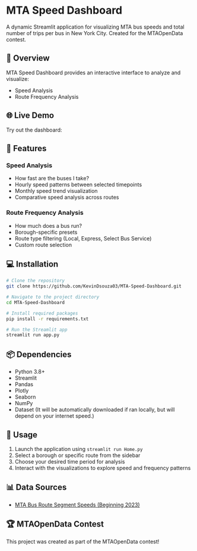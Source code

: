 # MTA Speed Dashboard

A dynamic Streamlit application for visualizing MTA bus speeds and total number of trips per bus in New York City. Created for the MTAOpenData contest.

## 🚌 Overview

MTA Speed Dashboard provides an interactive interface to analyze and visualize:
- Speed Analysis
- Route Frequency Analysis

## 🌐 Live Demo

Try out the dashboard:

<link 
    src="https://mta-speed-dashboard.streamlit.app/?embed=true" 
    height="450"
    style="width:100%;border:none;">
</link>

## 🎯 Features

### Speed Analysis
- How fast are the buses I take?
- Hourly speed patterns between selected timepoints
- Monthly speed trend visualization
- Comparative speed analysis across routes

### Route Frequency Analysis
- How much does a bus run?
- Borough-specific presets
- Route type filtering (Local, Express, Select Bus Service)
- Custom route selection

## 💻 Installation

```bash
# Clone the repository
git clone https://github.com/KevinDsouza03/MTA-Speed-Dashboard.git

# Navigate to the project directory
cd MTA-Speed-Dashboard

# Install required packages
pip install -r requirements.txt

# Run the Streamlit app
streamlit run app.py
```

## 📦 Dependencies

- Python 3.8+
- Streamlit
- Pandas
- Plotly
- Seaborn
- NumPy
- Dataset (It will be automatically downloaded if ran locally, but will depend on your internet speed.)

## 🚀 Usage

1. Launch the application using `streamlit run Home.py`
2. Select a borough or specific route from the sidebar
3. Choose your desired time period for analysis
4. Interact with the visualizations to explore speed and frequency patterns

## 📊 Data Sources

- [MTA Bus Route Segment Speeds (Beginning 2023)](https://data.ny.gov/Transportation/MTA-Bus-Route-Segment-Speeds-Beginning-2023/58t6-89vi/about_data)

## 🏆 MTAOpenData Contest

This project was created as part of the MTAOpenData contest!
